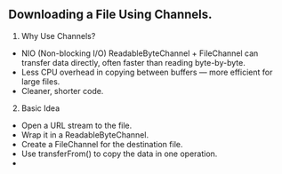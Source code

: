 ## Downloading a File Using Channels.
1. Why Use Channels?
- NIO (Non-blocking I/O) ReadableByteChannel + FileChannel can transfer data directly, often faster than reading byte-by-byte.
- Less CPU overhead in copying between buffers — more efficient for large files.
- Cleaner, shorter code.

2. Basic Idea
- Open a URL stream to the file.
- Wrap it in a ReadableByteChannel.
- Create a FileChannel for the destination file.
- Use transferFrom() to copy the data in one operation.
- 